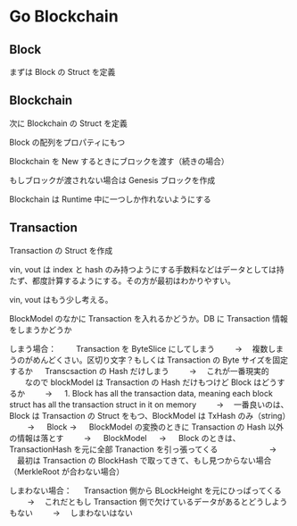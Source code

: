 # Go Blockchain

## Block

まずは Block の Struct を定義

## Blockchain

次に Blockchain の Struct を定義

Block の配列をプロパティにもつ

Blockchain を New するときにブロックを渡す（続きの場合）

もしブロックが渡されない場合は Genesis ブロックを作成

Blockchain は Runtime 中に一つしか作れないようにする

## Transaction

Transaction の Struct を作成

vin, vout は index と hash のみ持つようにする手数料などはデータとしては持たず、都度計算するようにする。その方が最初はわかりやすい。

vin, vout はもう少し考える。

BlockModel のなかに Transaction を入れるかどうか。DB に Transaction 情報をしまうかどうか

しまう場合：　
　 Transaction を ByteSlice にしてしまう
　　 → 　複数しまうのがめんどくさい。区切り文字？もしくは Transaction の Byte サイズを固定するか
　 Transcsaction の Hash だけしまう
　　 → 　これが一番現実的
　　なので blockModel は Transaction の Hash だけもつけど Block はどうするか
　　 → 　 1. Block has all the transaction data, meaning each block struct has all the transaction struct in it on memory
　　 → 　一番良いのは、Block は Transaction の Struct をもつ、BlockModel は TxHash のみ（string）
　　 → 　 Block → 　 BlockModel の変換のときに Transaction の Hash 以外の情報は落とす
　　 → 　 BlockModel 　 → 　 Block のときは、TransactionHash を元に全部 Tranaction を引っ張ってくる
　　　　　　 → 　最初は Transaction の BlockHash で取ってきて、もし見つからない場合（MerkleRoot が合わない場合）

しまわない場合：
　 Transaction 側から BLockHeight を元にひっぱってくる
　　 → 　これだともし Transaction 側で欠けているデータがあるとどうしようもない
　　 → 　しまわないはない
